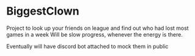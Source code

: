 # BiggestClown

Project to look up your friends on league and find out who had lost most games in a week
Will be slow progress, whenever the energy is there.

Eventually will have discord bot attached to mock them in public
